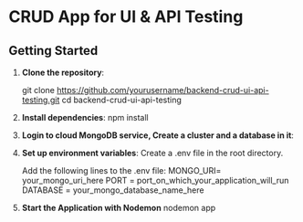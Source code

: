 # CRUD App for UI & API Testing

## Getting Started

1. **Clone the repository**:
   
   git clone https://github.com/yourusername/backend-crud-ui-api-testing.git
   cd backend-crud-ui-api-testing

3. **Install dependencies**:
   npm install

4. **Login to cloud MongoDB service, Create a cluster and a database in it**:

5. **Set up environment variables**:
   Create a .env file in the root directory.

   Add the following lines to the .env file:
      MONGO_URI= your_mongo_uri_here
      PORT = port_on_which_your_application_will_run
      DATABASE = your_mongo_database_name_here

6. **Start the Application with Nodemon**
   nodemon app

   
